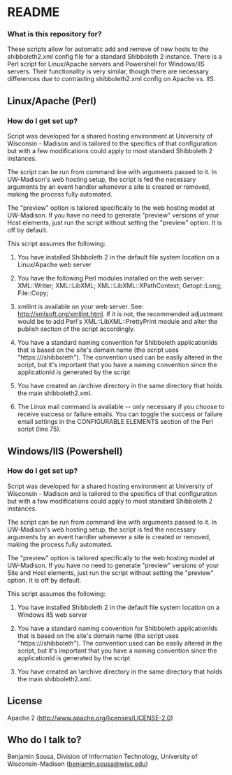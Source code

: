 # README #

### What is this repository for? ###

These scripts allow for automatic add and remove of new hosts to the shibboleth2.xml config file for a standard Shibboleth 2 instance.  There is a Perl script for Linux/Apache servers and Powershell for Windows/IIS servers.  Their functionality is very similar, though there are necessary differences due to contrasting shibboleth2.xml config on Apache vs. IIS.

## Linux/Apache (Perl) ##

### How do I get set up? ###

Script was developed for a shared hosting environment at University of Wisconsin - Madison and is tailored to the specifics of that configuration but with a few modifications could apply to most standard Shibboleth 2 instances.

The script can be run from command line with arguments passed to it.  In UW-Madison's web hosting setup, the script is fed the necessary arguments by an event handler whenever a site is created or removed, making the process fully automated.

The "preview" option is tailored specifically to the web hosting model at UW-Madison.  If you have no need to generate "preview" versions of your Host elements, just run the script without setting the "preview" option. It is off by default.

This script assumes the following:

1. You have installed Shibboleth 2 in the default file system location on a Linux/Apache web server

2. You have the following Perl modules installed on the web server:
XML::Writer; 
XML::LibXML; 
XML::LibXML::XPathContext; 
Getopt::Long; 
File::Copy; 

3. xmllint is available on your web server. See: http://xmlsoft.org/xmllint.html. If it is not, the recommended adjustment would be to add Perl's XML::LibXML::PrettyPrint module and alter the publish section of the script accordingly.

4. You have a standard naming convention for Shibboleth applicationIds that is based on the site's domain name (the script uses "https://<domain name>/shibboleth"). The convention used can be easily altered in the script, but it's important that you have a naming convention since the applicationId is generated by the script

5. You have created an /archive directory in the same directory that holds the main shibboleth2.xml.  

6. The Linux mail command is available -- only necessary if you choose to receive success or failure emails.  You can toggle the success or failure email settings in the CONFIGURABLE ELEMENTS section of the Perl script (line 75).

## Windows/IIS (Powershell) ##

### How do I get set up? ###

Script was developed for a shared hosting environment at University of Wisconsin - Madison and is tailored to the specifics of that configuration but with a few modifications could apply to most standard Shibboleth 2 instances.

The script can be run from command line with arguments passed to it.  In UW-Madison's web hosting setup, the script is fed the necessary arguments by an event handler whenever a site is created or removed, making the process fully automated.

The "preview" option is tailored specifically to the web hosting model at UW-Madison.  If you have no need to generate "preview" versions of your Site and Host elements, just run the script without setting the "preview" option. It is off by default.

This script assumes the following:

1. You have installed Shibboleth 2 in the default file system location on a Windows IIS web server

2. You have a standard naming convention for Shibboleth applicationIds that is based on the site's domain name (the script uses "https://<domain name>/shibboleth"). The convention used can be easily altered in the script, but it's important that you have a naming convention since the applicationId is generated by the script

3. You have created an \archive directory in the same directory that holds the main shibboleth2.xml.  

## License ##
Apache 2 (http://www.apache.org/licenses/LICENSE-2.0)

## Who do I talk to? ##

Benjamin Sousa, Division of Information Technology, University of Wisconsin-Madison ([benjamin.sousa@wisc.edu](mailto:benjamin.sousa@wisc.edu))